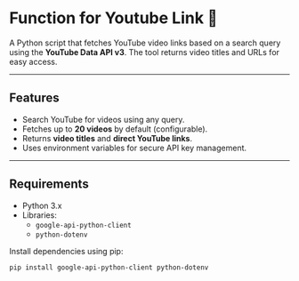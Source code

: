 # Function for Youtube Link 🎥

A Python script that fetches YouTube video links based on a search query using the **YouTube Data API v3**. The tool returns video titles and URLs for easy access.

---

## Features

- Search YouTube for videos using any query.
- Fetches up to **20 videos** by default (configurable).
- Returns **video titles** and **direct YouTube links**.
- Uses environment variables for secure API key management.

---

## Requirements

- Python 3.x
- Libraries:
  - `google-api-python-client`
  - `python-dotenv`

Install dependencies using pip:
```bash
pip install google-api-python-client python-dotenv
